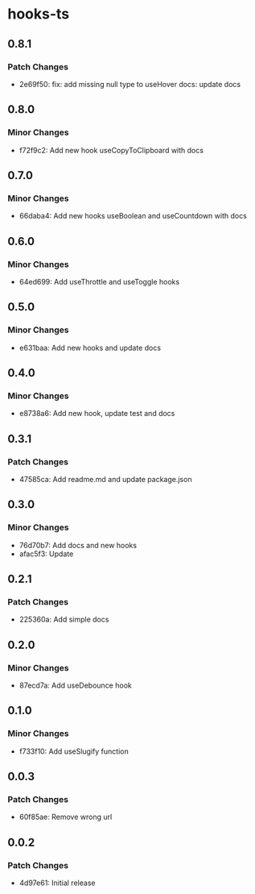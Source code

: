 # hooks-ts

## 0.8.1

### Patch Changes

- 2e69f50: fix: add missing null type to useHover
  docs: update docs

## 0.8.0

### Minor Changes

- f72f9c2: Add new hook useCopyToClipboard with docs

## 0.7.0

### Minor Changes

- 66daba4: Add new hooks useBoolean and useCountdown with docs

## 0.6.0

### Minor Changes

- 64ed699: Add useThrottle and useToggle hooks

## 0.5.0

### Minor Changes

- e631baa: Add new hooks and update docs

## 0.4.0

### Minor Changes

- e8738a6: Add new hook, update test and docs

## 0.3.1

### Patch Changes

- 47585ca: Add readme.md and update package.json

## 0.3.0

### Minor Changes

- 76d70b7: Add docs and new hooks
- afac5f3: Update

## 0.2.1

### Patch Changes

- 225360a: Add simple docs

## 0.2.0

### Minor Changes

- 87ecd7a: Add useDebounce hook

## 0.1.0

### Minor Changes

- f733f10: Add useSlugify function

## 0.0.3

### Patch Changes

- 60f85ae: Remove wrong url

## 0.0.2

### Patch Changes

- 4d97e61: Initial release
